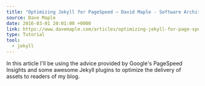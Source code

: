```yaml
---
title: "Optimizing Jekyll for PageSpeed – David Maple - Software Architect"
source: Dave Maple
date: 2016-03-01 20:01:00 +0000
link: https://www.davemaple.com/articles/optimizing-jekyll-for-page-speed/
type: Tutorial
tool:
  - jekyll
---
```

In this article I'll be using the advice provided by Google's PageSpeed Insights and some awesome Jekyll plugins to optimize the delivery of assets to readers of my blog.





